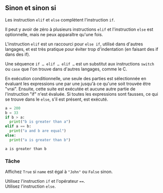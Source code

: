 ## Sinon et sinon si

Les instruction `elif` et `else` complètent l'instruction `if`.

Il peut y avoir de zéro à plusieurs instructions `elif` et l'instruction `else` est optionnelle,
mais ne peux apparaître qu'une fois.

L'instruction `elif` est un raccourci pour `else if`, utilisé dans d'autres langages,
et est très pratique pour éviter trop d'indentation (en faisant des if dans des if).

<div class="hint">Une séquence <code>if … elif … elif …</code> est un substitut aux instructions <code>switch</code> ou 
<code>case</code> que l'on trouve dans d'autres langages, comme le C.</div>

En exécution conditionnelle,
une seule des parties est sélectionnée en évaluant les expressions une par une jusqu'à ce qu'une soit trouvée
être "vrai". Ensuite, cette suite est exécutée et aucune autre partie de l'instruction "if" n'est évaluée.
Si toutes les expressions sont fausses, ce qui se trouve dans le `else`, s'il est présent, est exécuté.


```python
a = 200
b = 33
if b > a:
  print("b is greater than a")
elif a == b:
  print("a and b are equal")
else:
  print("a is greater than b")
```
```text
a is greater than b
```

### Tâche
Affichez `True` si `name` est égal à `"John"` ou `False` sinon.  

<div class='hint'>Utilisez l'instruction <code>if</code> et l'opérateur <code>==</code>.</div>
<div class='hint'>Utilisez l'instruction <code>else</code>.</div>

